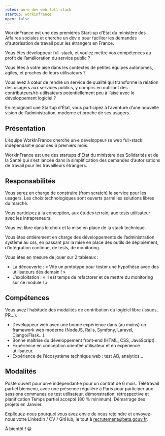 ```yaml
---
roles: un·e dev web full-stack
startup: workinfrance
open: false
---
```


WorkinFrance est une des premières Start-up d'Etat du ministère des Affaires sociales et cherche un dèv·e pour faciliter les demandes d'autorisation de travail pour les étrangers en France.

<!--more-->

Vous êtes développeur full-stack, et voulez mettre vos compétences au profit de l’amélioration du service public ?

Vous êtes à votre aise dans les contextes de petites équipes autonomes, agiles, et proches de leurs utilisateurs ?

Vous avez à cœur de rendre un service de qualité qui transforme la relation des usagers aux services publics, y compris en outillant des contributeurs/ré-utilisateurs potentiellement peu à l’aise avec le développement logiciel ?

En rejoignant une Startup d'État, vous participez à l’aventure d’une nouvelle vision de l’administration, moderne et proche de ses usagers.

## Présentation

L’équipe WorkInFrance cherche un·e développeur·se web full-stack indépendant·e pour ses 6 premiers mois.

WorkInFrance est une des startups d'État du ministère des Solidarités et de la Santé qui s’est lancée dans la simplification des demandes d’autorisations de travail pour les travailleurs étrangers.

## Responsabilités

Vous serez en charge de construire (from scratch) le service pour les usagers. Les choix technologiques sont ouverts parmi les solutions libres du marché.

Vous participez à la conception, aux études terrain, aux tests utilisateur avec les intrapreneurs.

Vous est libre dans le choix et la mise en place de la stack technique.

Vous êtes entièrement en charge des développements de l’administration système au css, en passant par la mise en place des outils de déploiement, d’intégration continue, de tests, de monitoring.

Vous êtes en mesure de jouer sur 2 tableaux :
- La découverte : « Vite un prototype pour tester une hypothèse avec des utilisateurs dès demain ! »
- L’exploitation : « Il est temps de refactorer et de mettre du monitoring sur ce module ! »

## Compétences

Vous avez l’habitude des modalités de contribution du logiciel libre (issues, PR…).

- Développeur web avec une bonne expérience dans (au moins) un framework web moderne (NodeJS, Rails, Symfony, Laravel, Django/Flask…).
- Bonne maîtrise du développement front-end (HTML, CSS, JavaScript).
- Expérience en conception orientée utilisateur et en expérience utilisateur.
- Expérience de l’écosystème technique web : test AB, analytics…

## Modalités

Poste ouvert pour un·e indépendant·e pour un contrat de 6 mois.
Télétravail partiel bienvenu, avec une présence régulière à Paris pour participer aux sessions communes de test utilisateur, démonstration, rétrospective et planification
Temps partiel accepté (80 % minimum).
Démarrage des projets en Janvier.


Expliquez-nous pourquoi vous avez envie de nous rejoindre et envoyez-nous votre LinkedIn / CV / GitHub, le tout à recrutement@beta.gouv.fr.

À bientôt ! 😀
